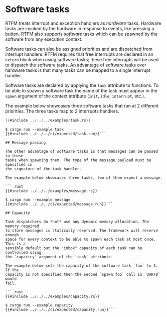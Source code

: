 # Software tasks

RTFM treats interrupt and exception handlers as *hardware* tasks. Hardware tasks
are invoked by the hardware in response to events, like pressing a button. RTFM
also supports *software* tasks which can be spawned by the software from any
execution context.

Software tasks can also be assigned priorities and are dispatched from interrupt
handlers. RTFM requires that free interrupts are declared in an `extern` block
when using software tasks; these free interrupts will be used to dispatch the
software tasks. An advantage of software tasks over hardware tasks is that many
tasks can be mapped to a single interrupt handler.

Software tasks are declared by applying the `task` attribute to functions. To be
able to spawn a software task the name of the task must appear in the `spawn`
argument of the context attribute (`init`, `idle`, `interrupt`, etc.).

The example below showcases three software tasks that run at 2 different
priorities. The three tasks map to 2 interrupts handlers.

``` rust
{{#include ../../../examples/task.rs}}
```

``` console
$ cargo run --example task
{{#include ../../../ci/expected/task.run}}```

## Message passing

The other advantage of software tasks is that messages can be passed to these
tasks when spawning them. The type of the message payload must be specified in
the signature of the task handler.

The example below showcases three tasks, two of them expect a message.

``` rust
{{#include ../../../examples/message.rs}}
```

``` console
$ cargo run --example message
{{#include ../../../ci/expected/message.run}}```

## Capacity

Task dispatchers do *not* use any dynamic memory allocation. The memory required
to store messages is statically reserved. The framework will reserve enough
space for every context to be able to spawn each task at most once. This is a
sensible default but the "inbox" capacity of each task can be controlled using
the `capacicy` argument of the `task` attribute.

The example below sets the capacity of the software task `foo` to 4. If the
capacity is not specified then the second `spawn.foo` call in `UART0` would
fail.

``` rust
{{#include ../../../examples/capacity.rs}}
```

``` console
$ cargo run --example capacity
{{#include ../../../ci/expected/capacity.run}}```
